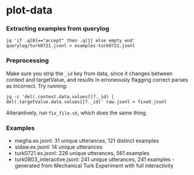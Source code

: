 # plot-data

### Extracting examples from querylog
  ```
  jq 'if .q[0]=="accept" then .q[1] else empty end' querylog/turk0721.jsonl > examples-turk0721.jsonl
  ```

### Preprocessing

Make sure you strip the `_id` key from data, since it changes between context and targetValue,
and results in erroneously flagging correct parses as incorrect.  Try running:

    jq -c 'del(.context.data.values[]?._id) | del(.targetValue.data.values[]?._id)' raw.jsonl > fixed.jsonl

Alterantively, run `fix_file.sh`, which does the same thing.

### Examples

* megha.ex.jsonl: 31 unique utterances, 121 distinct examples
* sidaw.ex.jsonl: 14 unique utterances
* turk0721.ex.jsonl: 226 unique utterances, 561 examples 
* turk0803_interactive.jsonl: 241 unique utterances, 241 examples - generated from Mechanical Turk Experiment with full interactivity
